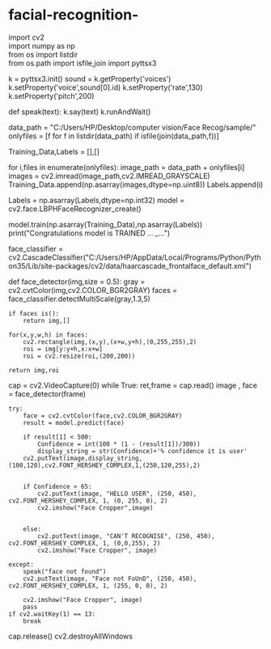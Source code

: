 # facial-recognition-
import cv2                        
import numpy as np                
from os import listdir            
from os.path import isfile,join
import pyttsx3

k = pyttsx3.init()
sound = k.getProperty('voices')
k.setProperty('voice',sound[0].id)
k.setProperty('rate',130)
k.setProperty('pitch',200)


def speak(text):
    k.say(text)
    k.runAndWait()



data_path = "C:/Users/HP/Desktop/computer vision/Face Recog/sample/"
onlyfiles = [f for f in listdir(data_path) if isfile(join(data_path,f))]

Training_Data,Labels = [],[]

for i,files in enumerate(onlyfiles):
    image_path = data_path + onlyfiles[i]
    images = cv2.imread(image_path,cv2.IMREAD_GRAYSCALE)
    Training_Data.append(np.asarray(images,dtype=np.uint8))
    Labels.append(i)

Labels = np.asarray(Labels,dtype=np.int32)
model = cv2.face.LBPHFaceRecognizer_create()

model.train(np.asarray(Training_Data),np.asarray(Labels))
print("Congratulations model is TRAINED ... *_*...")

face_classifier = cv2.CascadeClassifier("C:/Users/HP/AppData/Local/Programs/Python/Python35/Lib/site-packages/cv2/data/haarcascade_frontalface_default.xml")

def face_detector(img,size = 0.5):
    gray = cv2.cvtColor(img,cv2.COLOR_BGR2GRAY)
    faces = face_classifier.detectMultiScale(gray,1.3,5)

    if faces is():
        return img,[]

    for(x,y,w,h) in faces:
        cv2.rectangle(img,(x,y),(x+w,y+h),(0,255,255),2)
        roi = img[y:y+h,x:x+w]
        roi = cv2.resize(roi,(200,200))

    return img,roi

cap = cv2.VideoCapture(0)
while True:
    ret,frame = cap.read()
    image , face = face_detector(frame)


    try:
        face = cv2.cvtColor(face,cv2.COLOR_BGR2GRAY)
        result = model.predict(face)

        if result[1] < 500:
            Confidence = int(100 * (1 - (result[1])/300))
            display_string = str(Confidence)+'% confidence it is user'
        cv2.putText(image,display_string,(100,120),cv2.FONT_HERSHEY_COMPLEX,1,(250,120,255),2)


        if Confidence > 65:
            cv2.putText(image, "HELLO USER", (250, 450), cv2.FONT_HERSHEY_COMPLEX, 1, (0, 255, 0), 2)
            cv2.imshow("Face Cropper",image)
            

        else:
            cv2.putText(image, "CAN'T RECOGNISE", (250, 450), cv2.FONT_HERSHEY_COMPLEX, 1, (0,0,255), 2)
            cv2.imshow("Face Cropper", image)

    except:
        speak("face not found")
        cv2.putText(image, "Face not FoUnD", (250, 450), cv2.FONT_HERSHEY_COMPLEX, 1, (255, 0, 0), 2)

        cv2.imshow("Face Cropper", image)
        pass
    if cv2.waitKey(1) == 13:
        break
cap.release()
cv2.destroyAllWindows
